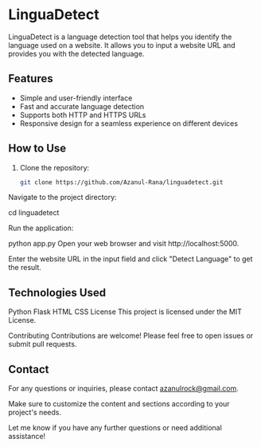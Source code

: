 # LinguaDetect

LinguaDetect is a language detection tool that helps you identify the language used on a website. It allows you to input a website URL and provides you with the detected language.

## Features

- Simple and user-friendly interface
- Fast and accurate language detection
- Supports both HTTP and HTTPS URLs
- Responsive design for a seamless experience on different devices

## How to Use

1. Clone the repository:

   ```bash
   git clone https://github.com/Azanul-Rana/linguadetect.git
Navigate to the project directory:


cd linguadetect



Run the application:


python app.py
Open your web browser and visit http://localhost:5000.

Enter the website URL in the input field and click "Detect Language" to get the result.

## Technologies Used
Python
Flask
HTML
CSS
License
This project is licensed under the MIT License.

Contributing
Contributions are welcome! Please feel free to open issues or submit pull requests.

## Contact
For any questions or inquiries, please contact azanulrock@gmail.com.



Make sure to customize the content and sections according to your project's needs.

Let me know if you have any further questions or need additional assistance!
